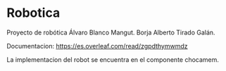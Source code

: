 # Robotica
Proyecto de robótica
Álvaro Blanco Mangut.
Borja Alberto Tirado Galán.

Documentacion:
https://es.overleaf.com/read/zgpdthymwmdz

La implementacion del robot se encuentra en el componente chocamem.
